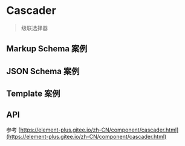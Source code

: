 # Cascader

> 级联选择器

## Markup Schema 案例

<dumi-previewer demoPath="guide/cascader/markup-schema" />

## JSON Schema 案例

<dumi-previewer demoPath="guide/cascader/json-schema" />

## Template 案例

<dumi-previewer demoPath="guide/cascader/template" />

## API

参考 [https://element-plus.gitee.io/zh-CN/component/cascader.html](https://element-plus.gitee.io/zh-CN/component/cascader.html)
